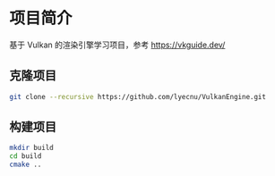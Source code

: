 # 项目简介
基于 Vulkan 的渲染引擎学习项目，参考 https://vkguide.dev/

## 克隆项目
```bash
git clone --recursive https://github.com/lyecnu/VulkanEngine.git
```

## 构建项目
```bash
mkdir build
cd build
cmake ..